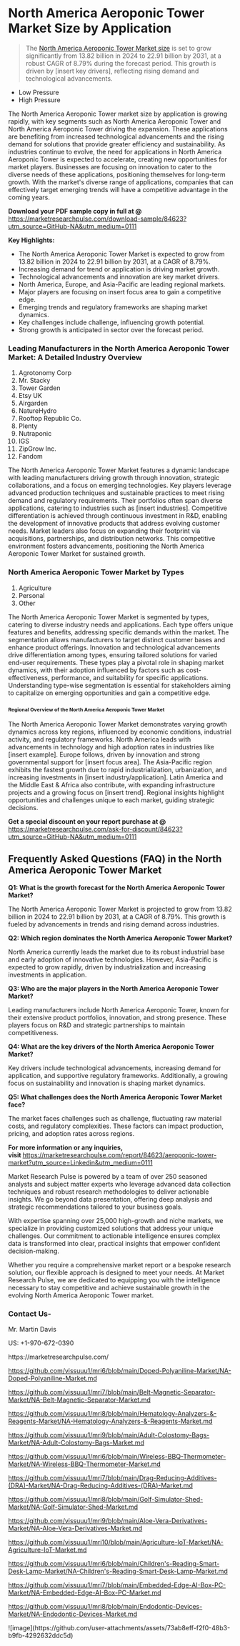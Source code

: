 <h1>North America Aeroponic Tower Market&nbsp;Size by Application</h1><blockquote><p>The <a href="https://marketresearchpulse.com/download-sample/84623?utm_source=GitHub-NA&amp;utm_medium=0111">North America Aeroponic Tower Market size</a> is set to grow significantly from 13.82 billion in 2024 to 22.91 billion by 2031, at a robust CAGR of 8.79% during the forecast period. This growth is driven by [insert key drivers], reflecting rising demand and technological advancements.</p></blockquote><ul><li>Low Pressure<li> High Pressure</li></ul><p>The North America Aeroponic Tower market size by application is growing rapidly, with key segments such as North America Aeroponic Tower and North America Aeroponic Tower driving the expansion. These applications are benefiting from increased technological advancements and the rising demand for solutions that provide greater efficiency and sustainability. As industries continue to evolve, the need for applications in North America Aeroponic Tower is expected to accelerate, creating new opportunities for market players. Businesses are focusing on innovation to cater to the diverse needs of these applications, positioning themselves for long-term growth. With the market's diverse range of applications, companies that can effectively target emerging trends will have a competitive advantage in the coming years.</p><p><strong>Download your PDF sample copy in full at @ </strong><a href="https://marketresearchpulse.com/download-sample/84623?utm_source=GitHub-NA&amp;utm_medium=0111">https://marketresearchpulse.com/download-sample/84623?utm_source=GitHub-NA&amp;utm_medium=0111</a></p><p><strong>Key Highlights: </strong></p><ul><li>The North America Aeroponic Tower Market is expected to grow from 13.82 billion in 2024 to 22.91 billion by 2031, at a CAGR of 8.79%.</li><li>Increasing demand for trend or application is driving market growth.</li><li>Technological advancements and innovation are key market drivers.</li><li>North America, Europe, and Asia-Pacific are leading regional markets.</li><li>Major players are focusing on insert focus area to gain a competitive edge.</li><li>Emerging trends and regulatory frameworks are shaping market dynamics.</li><li>Key challenges include challenge, influencing growth potential.</li><li>Strong growth is anticipated in sector over the forecast period.</li></ul><h3>Leading Manufacturers in the North America Aeroponic Tower Market: A Detailed Industry Overview</h3><ol><li>Agrotonomy Corp</li><li>Mr. Stacky</li><li>Tower Garden</li><li>Etsy UK</li><li>Airgarden</li><li>NatureHydro</li><li>Rooftop Republic Co.</li><li>Plenty</li><li>Nutraponic</li><li>IGS</li><li>ZipGrow Inc.</li><li>Fandom</li></ol><div class="flex max-w-full flex-col flex-grow"><div class="min-h-8 text-message flex w-full flex-col items-end gap-2 whitespace-normal break-words [.text-message+&amp;]:mt-5" dir="auto" data-message-author-role="assistant" data-message-id="fd8432e4-4910-450d-b182-61b7bfb0a01f" data-message-model-slug="gpt-4o"><div class="flex w-full flex-col gap-1 empty:hidden first:pt-[3px]"><div class="markdown prose w-full break-words dark:prose-invert light"><p>The North America Aeroponic Tower Market features a dynamic landscape with leading manufacturers driving growth through innovation, strategic collaborations, and a focus on emerging technologies. Key players leverage advanced production techniques and sustainable practices to meet rising demand and regulatory requirements. Their portfolios often span diverse applications, catering to industries such as [insert industries]. Competitive differentiation is achieved through continuous investment in R&amp;D, enabling the development of innovative products that address evolving customer needs. Market leaders also focus on expanding their footprint via acquisitions, partnerships, and distribution networks. This competitive environment fosters advancements, positioning the North America Aeroponic Tower Market for sustained growth.</p></div></div></div></div><h3>North America Aeroponic Tower Market by Types</h3><ol><li>Agriculture<li> Personal<li> Other</li></ol><div class="flex max-w-full flex-col flex-grow"><div class="min-h-8 text-message flex w-full flex-col items-end gap-2 whitespace-normal break-words [.text-message+&amp;]:mt-5" dir="auto" data-message-author-role="assistant" data-message-id="084470be-0bb7-4664-bddf-5156b4f41249" data-message-model-slug="gpt-4o-mini"><div class="flex w-full flex-col gap-1 empty:hidden first:pt-[3px]"><div class="markdown prose w-full break-words dark:prose-invert light"><p>The North America Aeroponic Tower Market is segmented by types, catering to diverse industry needs and applications. Each type offers unique features and benefits, addressing specific demands within the market. The segmentation allows manufacturers to target distinct customer bases and enhance product offerings. Innovation and technological advancements drive differentiation among types, ensuring tailored solutions for varied end-user requirements. These types play a pivotal role in shaping market dynamics, with their adoption influenced by factors such as cost-effectiveness, performance, and suitability for specific applications. Understanding type-wise segmentation is essential for stakeholders aiming to capitalize on emerging opportunities and gain a competitive edge.</p></div></div></div></div><h3><span style="font-size: 11px;">Regional Overview of the North America Aeroponic Tower Market</span></h3><div class="flex max-w-full flex-col flex-grow"><div class="min-h-8 text-message flex w-full flex-col items-end gap-2 whitespace-normal break-words [.text-message+&amp;]:mt-5" dir="auto" data-message-author-role="assistant" data-message-id="e9038762-ce64-4e30-91c9-9bd413514231" data-message-model-slug="gpt-4o-mini"><div class="flex w-full flex-col gap-1 empty:hidden first:pt-[3px]"><div class="markdown prose w-full break-words dark:prose-invert light"><p>The North America Aeroponic Tower Market demonstrates varying growth dynamics across key regions, influenced by economic conditions, industrial activity, and regulatory frameworks. North America leads with advancements in technology and high adoption rates in industries like [insert example]. Europe follows, driven by innovation and strong governmental support for [insert focus area]. The Asia-Pacific region exhibits the fastest growth due to rapid industrialization, urbanization, and increasing investments in [insert industry/application]. Latin America and the Middle East &amp; Africa also contribute, with expanding infrastructure projects and a growing focus on [insert trend]. Regional insights highlight opportunities and challenges unique to each market, guiding strategic decisions.</p></div></div></div></div><p><strong>Get a special discount on your report purchase at @ </strong><a href="https://marketresearchpulse.com/ask-for-discount/84623?utm_source=GitHub-NA&amp;utm_medium=0111">https://marketresearchpulse.com/ask-for-discount/84623?utm_source=GitHub-NA&amp;utm_medium=0111</a></p><h2>Frequently Asked Questions (FAQ) in the North America Aeroponic Tower Market</h2><p><strong>Q1: What is the growth forecast for the North America Aeroponic Tower Market?</strong></p><p>The North America Aeroponic Tower Market is projected to grow from 13.82 billion in 2024 to 22.91 billion by 2031, at a CAGR of 8.79%. This growth is fueled by advancements in trends and rising demand across industries.</p><p><strong>Q2: Which region dominates the North America Aeroponic Tower Market?</strong></p><p>North America currently leads the market due to its robust industrial base and early adoption of innovative technologies. However, Asia-Pacific is expected to grow rapidly, driven by industrialization and increasing investments in application.</p><p><strong>Q3: Who are the major players in the North America Aeroponic Tower Market?</strong></p><p>Leading manufacturers include North America Aeroponic Tower, known for their extensive product portfolios, innovation, and strong presence. These players focus on R&amp;D and strategic partnerships to maintain competitiveness.</p><p><strong>Q4: What are the key drivers of the North America Aeroponic Tower Market?</strong></p><p>Key drivers include technological advancements, increasing demand for application, and supportive regulatory frameworks. Additionally, a growing focus on sustainability and innovation is shaping market dynamics.</p><p><strong>Q5: What challenges does the North America Aeroponic Tower Market face?</strong></p><p>The market faces challenges such as challenge, fluctuating raw material costs, and regulatory complexities. These factors can impact production, pricing, and adoption rates across regions.</p><p><strong>For more information or any inquiries, visit&nbsp;</strong><a href="https://marketresearchpulse.com/report/84623/aeroponic-tower-market?utm_source=Linkedin&utm_medium=0111">https://marketresearchpulse.com/report/84623/aeroponic-tower-market?utm_source=Linkedin&utm_medium=0111</a></p><p>Market Research Pulse is powered by a team of over 250 seasoned analysts and subject matter experts who leverage advanced data collection techniques and robust research methodologies to deliver actionable insights. We go beyond data presentation, offering deep analysis and strategic recommendations tailored to your business goals.</p><p>With expertise spanning over 25,000 high-growth and niche markets, we specialize in providing customized solutions that address your unique challenges. Our commitment to actionable intelligence ensures complex data is transformed into clear, practical insights that empower confident decision-making.</p><p>Whether you require a comprehensive market report or a bespoke research solution, our flexible approach is designed to meet your needs. At Market Research Pulse, we are dedicated to equipping you with the intelligence necessary to stay competitive and achieve sustainable growth in the evolving North America Aeroponic Tower market.</p><h3><strong>Contact Us-</strong></h3><p>Mr. Martin Davis</p><p>US: +1-970-672-0390</p><p>https://marketresearchpulse.com/</p><p><a href="https://github.com/vissuuu1/mri6/blob/main/Doped-Polyaniline-Market/NA-Doped-Polyaniline-Market.md">https://github.com/vissuuu1/mri6/blob/main/Doped-Polyaniline-Market/NA-Doped-Polyaniline-Market.md</a></p><p><a href="https://github.com/vissuuu1/mri7/blob/main/Belt-Magnetic-Separator-Market/NA-Belt-Magnetic-Separator-Market.md">https://github.com/vissuuu1/mri7/blob/main/Belt-Magnetic-Separator-Market/NA-Belt-Magnetic-Separator-Market.md</a></p><p><a href="https://github.com/vissuuu1/mri8/blob/main/Hematology-Analyzers-&-Reagents-Market/NA-Hematology-Analyzers-&-Reagents-Market.md">https://github.com/vissuuu1/mri8/blob/main/Hematology-Analyzers-&-Reagents-Market/NA-Hematology-Analyzers-&-Reagents-Market.md</a></p><p><a href="https://github.com/vissuuu1/mri9/blob/main/Adult-Colostomy-Bags-Market/NA-Adult-Colostomy-Bags-Market.md">https://github.com/vissuuu1/mri9/blob/main/Adult-Colostomy-Bags-Market/NA-Adult-Colostomy-Bags-Market.md</a></p><p><a href="https://github.com/vissuuu1/mri6/blob/main/Wireless-BBQ-Thermometer-Market/NA-Wireless-BBQ-Thermometer-Market.md">https://github.com/vissuuu1/mri6/blob/main/Wireless-BBQ-Thermometer-Market/NA-Wireless-BBQ-Thermometer-Market.md</a></p><p><a href="https://github.com/vissuuu1/mri7/blob/main/Drag-Reducing-Additives-(DRA)-Market/NA-Drag-Reducing-Additives-(DRA)-Market.md">https://github.com/vissuuu1/mri7/blob/main/Drag-Reducing-Additives-(DRA)-Market/NA-Drag-Reducing-Additives-(DRA)-Market.md</a></p><p><a href="https://github.com/vissuuu1/mri8/blob/main/Golf-Simulator-Shed-Market/NA-Golf-Simulator-Shed-Market.md">https://github.com/vissuuu1/mri8/blob/main/Golf-Simulator-Shed-Market/NA-Golf-Simulator-Shed-Market.md</a></p><p><a href="https://github.com/vissuuu1/mri9/blob/main/Aloe-Vera-Derivatives-Market/NA-Aloe-Vera-Derivatives-Market.md">https://github.com/vissuuu1/mri9/blob/main/Aloe-Vera-Derivatives-Market/NA-Aloe-Vera-Derivatives-Market.md</a></p><p><a href="https://github.com/vissuuu1/mri10/blob/main/Agriculture-IoT-Market/NA-Agriculture-IoT-Market.md">https://github.com/vissuuu1/mri10/blob/main/Agriculture-IoT-Market/NA-Agriculture-IoT-Market.md</a></p><p><a href="https://github.com/vissuuu1/mri6/blob/main/Children's-Reading-Smart-Desk-Lamp-Market/NA-Children's-Reading-Smart-Desk-Lamp-Market.md">https://github.com/vissuuu1/mri6/blob/main/Children's-Reading-Smart-Desk-Lamp-Market/NA-Children's-Reading-Smart-Desk-Lamp-Market.md</a></p><p><a href="https://github.com/vissuuu1/mri7/blob/main/Embedded-Edge-AI-Box-PC-Market/NA-Embedded-Edge-AI-Box-PC-Market.md">https://github.com/vissuuu1/mri7/blob/main/Embedded-Edge-AI-Box-PC-Market/NA-Embedded-Edge-AI-Box-PC-Market.md</a></p><p><a href="https://github.com/vissuuu1/mri8/blob/main/Endodontic-Devices-Market/NA-Endodontic-Devices-Market.md">https://github.com/vissuuu1/mri8/blob/main/Endodontic-Devices-Market/NA-Endodontic-Devices-Market.md</a></p>
![image](https://github.com/user-attachments/assets/73ab8eff-f2f0-48b3-b9fb-4292632ddc5d)
